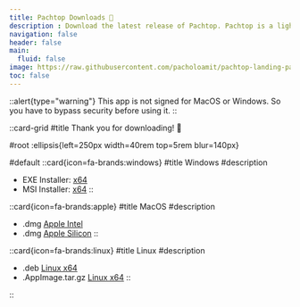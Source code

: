 ```yaml
---
title: Pachtop Downloads 🚀
description : Download the latest release of Pachtop. Pachtop is a lightweight, performant, and opensource system monitor that provides real-time monitoring of your system's performance, application monitoring, and detailed system information
navigation: false
header: false
main:
  fluid: false
image: https://raw.githubusercontent.com/pacholoamit/pachtop-landing-page/3039ffe3a2dd50305df8691c4eef7d4d38cba394/docs/landing-page.png
toc: false
---
```


::alert{type="warning"}
This app is not signed for MacOS or Windows. So you have to bypass security before using it.
::

::card-grid
#title
Thank you for downloading! 🎉

#root
:ellipsis{left=250px width=40rem top=5rem blur=140px}

#default
  ::card{icon=fa-brands:windows}
  #title
  Windows
  #description
  - EXE Installer: [x64](https://github.com/pacholoamit/pachtop/releases/latest/download/pachtop_1.2.0_x64-setup.exe)
  - MSI Installer: [x64](https://github.com/pacholoamit/pachtop/releases/latest/download/pachtop_1.2.0_x64_en-US.msi)
  ::

  ::card{icon=fa-brands:apple}
  #title
  MacOS
  #description
  - .dmg [Apple Intel](https://github.com/pacholoamit/pachtop/releases/latest/download/pachtop_1.2.0_x64.dmg)
  - .dmg [Apple Silicon](https://github.com/pacholoamit/pachtop/releases/latest/download/pachtop_1.2.0_aarch64.dmg)
  ::

  ::card{icon=fa-brands:linux}
  #title
  Linux
  #description
  - .deb [Linux x64](https://github.com/pacholoamit/pachtop/releases/latest/download/pachtop_1.2.0_amd64.deb)
  - .AppImage.tar.gz [Linux x64](https://github.com/pacholoamit/pachtop/releases/latest/download/pachtop_1.2.0_amd64.AppImage)
  ::

::